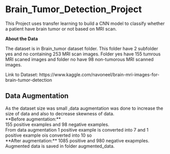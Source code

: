 # Brain_Tumor_Detection_Project

<p>This Project uses transfer learning to build a CNN model to classify whether a patient have brain tumor or not based on MRI scan.</P>

**About the Data**
<p>The dataset is in Brain_tumor dataset folder. This folder have 2 subfolder yes and no containing 253 MRI scan images. Folder yes have 155 tumrous MRI scaned images and folder no have 98 non-tumorous MRI scanned images.</p>
Link to Dataset: https://www.kaggle.com/navoneel/brain-mri-images-for-brain-tumor-detection


## Data Augmentation
<p>As the dataset size was small ,data augmentation was done to increase the size of data and also to decrease skewness of data.<br>
 **Before augmentation:**<br>
  155 positive examples and 98 negative examples.<br>
 From data augmentation 1 positive example is converted into 7 and 1 positive example ois converted into 10 so <br>
  **After augmentation:**
  1085 positive and 980 negative exapmples.<br>
  Augmented data is saved in folder augmented_data.



